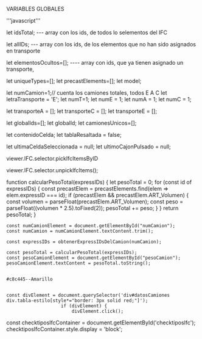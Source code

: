 
VARIABLES GLOBALES

'''javascript'''

let idsTotal; --- array con los ids, de todos lo selementos del IFC

let allIDs; --- array con los ids, de los elementos que no han sido asignados en transporte

let elementosOcultos=[]; ---- array con ids, que ya tienen asignado un transporte, 

let uniqueTypes=[];
let precastElements=[];
let model;

let numCamion=1;// cuenta los camiones totales, todos E A C
let letraTransporte = 'E';
let numT=1;
let numE = 1; 
let numA = 1;
let numC = 1;

let transporteA = [];
let transporteC = [];
let transporteE = [];


let globalIds=[];
let globalId;
let camionesUnicos=[];

let contenidoCelda;
let tablaResaltada = false;

let ultimaCeldaSeleccionada = null;
let ultimoCajonPulsado = null;


  viewer.IFC.selector.pickIfcItemsByID

  viewer.IFC.selector.unpickIfcItems();





function calcularPesoTotal(expressIDs) {
    let pesoTotal = 0;
    for (const id of expressIDs) {
      const precastElem = precastElements.find(elem => elem.expressID === id);
      if (precastElem && precastElem.ART_Volumen) {
        const volumen = parseFloat(precastElem.ART_Volumen);
        const peso = parseFloat((volumen * 2.5).toFixed(2));
        pesoTotal += peso;
      }
    }
    return pesoTotal;
  }


  
    const numCamionElement = document.getElementById("numCamion");
    const numCamion = numCamionElement.textContent.trim();

    const expressIDs = obtenerExpressIDsDelCamion(numCamion);

    const pesoTotal = calcularPesoTotal(expressIDs);
    const pesoCamionElement = document.getElementById("pesoCamion");
    pesoCamionElement.textContent = pesoTotal.toString();


    #c8c445--Amarillo


    const divElement = document.querySelector('div#datosCamiones div.tabla-estilo[style*="border: 3px solid red;"]');
                        if (divElement) {
                            divElement.click();

                            

const checktiposIfcContainer = document.getElementById('checktiposIfc');
checktiposIfcContainer.style.display = 'block';

